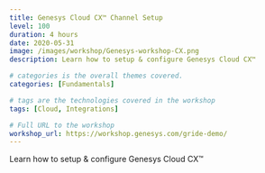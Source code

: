 ```yaml
---
title: Genesys Cloud CX™️ Channel Setup
level: 100
duration: 4 hours
date: 2020-05-31
image: /images/workshop/Genesys-workshop-CX.png
description: Learn how to setup & configure Genesys Cloud CX™️ 

# categories is the overall themes covered. 
categories: [Fundamentals]

# tags are the technologies covered in the workshop
tags: [Cloud, Integrations]

# Full URL to the workshop
workshop_url: https://workshop.genesys.com/gride-demo/
---
```


Learn how to setup & configure Genesys Cloud CX™️

